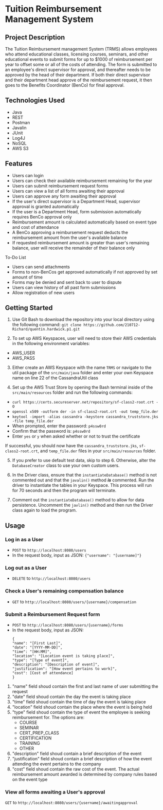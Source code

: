 # Tuition Reimbursement Management System

## Project Description
The Tuition Reimbursement management System (TRMS) allows employees who attend educational classes,
licensing courses, seminars, and other educational events to submit forms for up to $1000 of reimbursement
per year to offset some or all of the costs of attending. The form is submitted to an employee's direct supervisor
for approval, and thereafter needs to be approved by the head of their department. If both their direct supervisor
and their department head approve of the reimbursement request, it then goes to the Benefits Coordinator (BenCo)
for final approval.

## Technologies Used
* Java
* REST
* Postman
* Javalin
* JUnit
* Log4J
* NoSQL
* AWS S3

## Features
* Users can login
* Users can check their available reimbursement remaining for the year
* Users can submit reimbursement request forms
* Users can view a list of all forms awaiting their approval
* Users can approve any form awaiting their approval
* If the user's direct supervisor is a Department Head, supervisor approval is granted automatically
* If the user is a Department Head, form submission automatically requires BenCo approval only
* Reimbursement amount is calculated automatically based on event type and cost of attendance
* A BenCo approving a reimbursement request deducts the reimbursement amount from the user's available balance
* If requested reimbursement amount is greater than user's remaining balance, user will receive the remainder of their balance only



To-Do List
* Users can send attachments
* Forms to non-BenCos get approved automatically if not approved by set amount of time
* Forms may be denied and sent back to user to dispute
* Users can view history of all past form submissions
* Allow registration of new users

## Getting Started
1. Use Git Bash to download the repository into your local directory using the following command:
`git clone https://github.com/210712-Richard/quentin.hardwick.p1.git`

2. To set up AWS Keyspaces, user will need to store their AWS credentials in the following environment variables:
* AWS_USER
* AWS_PASS

3. Either create an AWS Keyspace with the name `TRMS` or navigate to the util package of the `src/main/java` folder
and enter your own Keyspace name on line 22 of the CassandraUtil class

4. Set up the AWS Trust Store by opening the Bash terminal inside of the `src/main/resources` folder and run the following commands:
* `curl https://certs.secureserver.net/repository/sf-class2-root.crt -O`
* `openssl x509 -outform der -in sf-class2-root.crt -out temp_file.der`
* `keytool -import -alias cassandra -keystore cassandra_truststore.jks -file temp_file.der`
* When prompted, enter the password: `p4ssw0rd`
* Confirm that the password is: `p4ssw0rd`
* Enter `yes` or `y` when asked whether or not to trust the certificate

If successful, you should now have the `cassandra_truststore.jks`, `sf-class2-root.crt`,
and `temp_file.der` files in your `src/main/resources` folder.

5. If you prefer to use default test data, skip to step 6. Otherwise, alter the `DatabaseCreator` class
to use your own custom users.

6. In the Driver class, ensure that the `instantiateDatabase()` method is not commented out and that the
`javalin()` method ***is*** commented. Run the driver to instantiate the tables in your Keyspace. This process
will run for 70 seconds and then the program will terminate.

7. Comment out the `instantiateDatabase()` method to allow for data persistence. Uncomment the `javlin()` method
and then run the Driver class again to load the program.

## Usage

### Log in as a User
* `POST` to `http://localhost:8080/users`
* In the request body, input as JSON: `{"username": "[username]"}`

### Log out as a User
* `DELETE` to `http://localhost:8080/users`

### Check a User's remaining compensation balance
* `GET` to `http://localhost:8080/users/{username}/compensation`

### Submit a Reimbursement Request form
* `POST` to `http://localhost:8080/users/{username}/forms`
* In the request body, input as JSON:
    ```
    {
    "name": "[First Last]",
    "date": "[YYYY-MM-DD]",
    "time": "[HH:MM]",
    "location": "[Location event is taking place]",
    "type": "[Type of event]",
    "description": "[Description of event]",
    "justification": "[How event pertains to work]",
    "cost": [Cost of attendance]
    }
    ```

1. "name" field shoud contain the first and last name of user submitting the request
2. "date" field shoud contain the day the event is taking place
3. "time" field shoud contain the time of day the event is taking place
4. "location" field shoud contain the place where the event is being held
5. "type" field shoud contain the type of event the employee is seeking reimbursement for. The options are:
    * COURSE
    * SEMINAR
    * CERT_PREP_CLASS
    * CERTIFICATION
    * TRAINING
    * OTHER
6. "description" field shoud contain a brief description of the event
7. "justification" field shoud contain a brief description of how the event attending the event pertains to the company
8. "cost" field shoud contain the raw cost of the event. The actual reimbursement amount awarded is determined by company rules based on the event type

### View all forms awaiting a User's approval
`GET` to `http://localhost:8080/users/{username}/awaitingapproval`
